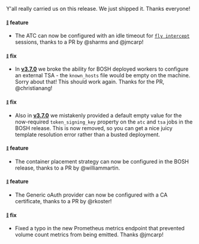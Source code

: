 Y'all really carried us on this release. We just shipped it. Thanks everyone!

#### <sub><sup><a name="v380-note-1" href="#v380-note-1">:link:</a></sup></sub> feature

* The ATC can now be configured with an idle timeout for [`fly intercept`](https://concourse-ci.org/builds.html#fly-intercept) sessions, thanks to a PR by @sharms and @jmcarp!
  
  
#### <sub><sup><a name="v380-note-2" href="#v380-note-2">:link:</a></sup></sub> fix

* In [**v3.7.0**](https://github.com/concourse/concourse/releases/tag/v3.7.0) we broke the ability for BOSH deployed workers to configure an external TSA - the `known_hosts` file would be empty on the machine. Sorry about that! This should work again. Thanks for the PR, @christianang!
  
  
#### <sub><sup><a name="v380-note-3" href="#v380-note-3">:link:</a></sup></sub> fix

* Also in [**v3.7.0**](https://github.com/concourse/concourse/releases/tag/v3.7.0) we mistakenly provided a default empty value for the now-required `token_signing_key` property on the `atc` and `tsa` jobs in the BOSH release. This is now removed, so you can get a nice juicy template resolution error rather than a busted deployment.
  
  
#### <sub><sup><a name="v380-note-4" href="#v380-note-4">:link:</a></sup></sub> feature

* The container placement strategy can now be configured in the BOSH release, thanks to a PR by @williammartin.
  
  
#### <sub><sup><a name="v380-note-5" href="#v380-note-5">:link:</a></sup></sub> feature

* The Generic oAuth provider can now be configured with a CA certificate, thanks to a PR by @rkoster!
  
  
#### <sub><sup><a name="v380-note-6" href="#v380-note-6">:link:</a></sup></sub> fix

* Fixed a typo in the new Prometheus metrics endpoint that prevented volume count metrics from being emitted. Thanks @jmcarp!
  
  
